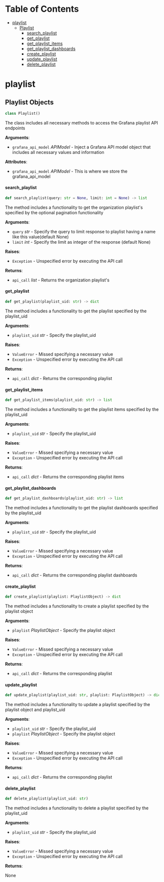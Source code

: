 # Table of Contents

* [playlist](#playlist)
  * [Playlist](#playlist.Playlist)
    * [search\_playlist](#playlist.Playlist.search_playlist)
    * [get\_playlist](#playlist.Playlist.get_playlist)
    * [get\_playlist\_items](#playlist.Playlist.get_playlist_items)
    * [get\_playlist\_dashboards](#playlist.Playlist.get_playlist_dashboards)
    * [create\_playlist](#playlist.Playlist.create_playlist)
    * [update\_playlist](#playlist.Playlist.update_playlist)
    * [delete\_playlist](#playlist.Playlist.delete_playlist)

<a id="playlist"></a>

# playlist

<a id="playlist.Playlist"></a>

## Playlist Objects

```python
class Playlist()
```

The class includes all necessary methods to access the Grafana playlist API endpoints

**Arguments**:

- `grafana_api_model` _APIModel_ - Inject a Grafana API model object that includes all necessary values and information
  

**Attributes**:

- `grafana_api_model` _APIModel_ - This is where we store the grafana_api_model

<a id="playlist.Playlist.search_playlist"></a>

#### search\_playlist

```python
def search_playlist(query: str = None, limit: int = None) -> list
```

The method includes a functionality to get the organization playlist's specified by the optional pagination functionality

**Arguments**:

- `query` _str_ - Specify the query to limit response to playlist having a name like this value(default None)
- `limit` _int_ - Specify the limit as integer of the response (default None)
  

**Raises**:

- `Exception` - Unspecified error by executing the API call
  

**Returns**:

- `api_call` _list_ - Returns the organization playlist's

<a id="playlist.Playlist.get_playlist"></a>

#### get\_playlist

```python
def get_playlist(playlist_uid: str) -> dict
```

The method includes a functionality to get the playlist specified by the playlist_uid

**Arguments**:

- `playlist_uid` _str_ - Specify the playlist_uid
  

**Raises**:

- `ValueError` - Missed specifying a necessary value
- `Exception` - Unspecified error by executing the API call
  

**Returns**:

- `api_call` _dict_ - Returns the corresponding playlist

<a id="playlist.Playlist.get_playlist_items"></a>

#### get\_playlist\_items

```python
def get_playlist_items(playlist_uid: str) -> list
```

The method includes a functionality to get the playlist items specified by the playlist_uid

**Arguments**:

- `playlist_uid` _str_ - Specify the playlist_uid
  

**Raises**:

- `ValueError` - Missed specifying a necessary value
- `Exception` - Unspecified error by executing the API call
  

**Returns**:

- `api_call` _dict_ - Returns the corresponding playlist items

<a id="playlist.Playlist.get_playlist_dashboards"></a>

#### get\_playlist\_dashboards

```python
def get_playlist_dashboards(playlist_uid: str) -> list
```

The method includes a functionality to get the playlist dashboards specified by the playlist_uid

**Arguments**:

- `playlist_uid` _str_ - Specify the playlist_uid
  

**Raises**:

- `ValueError` - Missed specifying a necessary value
- `Exception` - Unspecified error by executing the API call
  

**Returns**:

- `api_call` _dict_ - Returns the corresponding playlist dashboards

<a id="playlist.Playlist.create_playlist"></a>

#### create\_playlist

```python
def create_playlist(playlist: PlaylistObject) -> dict
```

The method includes a functionality to create a playlist specified by the playlist object

**Arguments**:

- `playlist` _PlaylistObject_ - Specify the playlist object
  

**Raises**:

- `ValueError` - Missed specifying a necessary value
- `Exception` - Unspecified error by executing the API call
  

**Returns**:

- `api_call` _dict_ - Returns the corresponding playlist

<a id="playlist.Playlist.update_playlist"></a>

#### update\_playlist

```python
def update_playlist(playlist_uid: str, playlist: PlaylistObject) -> dict
```

The method includes a functionality to update a playlist specified by the playlist object and playlist_uid

**Arguments**:

- `playlist_uid` _str_ - Specify the playlist_uid
- `playlist` _PlaylistObject_ - Specify the playlist object
  

**Raises**:

- `ValueError` - Missed specifying a necessary value
- `Exception` - Unspecified error by executing the API call
  

**Returns**:

- `api_call` _dict_ - Returns the corresponding playlist

<a id="playlist.Playlist.delete_playlist"></a>

#### delete\_playlist

```python
def delete_playlist(playlist_uid: str)
```

The method includes a functionality to delete a playlist specified by the playlist_uid

**Arguments**:

- `playlist_uid` _str_ - Specify the playlist_uid
  

**Raises**:

- `ValueError` - Missed specifying a necessary value
- `Exception` - Unspecified error by executing the API call
  

**Returns**:

  None

